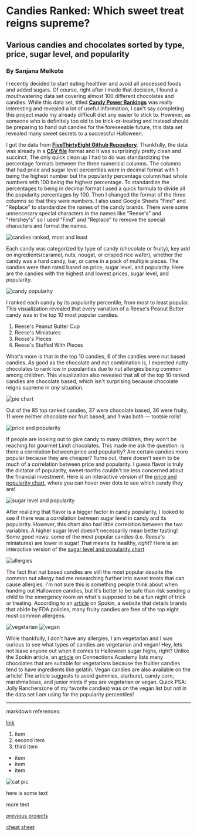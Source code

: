 Candies Ranked: Which sweet treat reigns supreme?
=
Various candies and chocolates sorted by type, price, sugar level, and popularity 
-
### By Sanjana Melkote 

I recently decided to start eating healthier and avoid all processed foods and added sugars. Of course, right after I made that decision, I found a mouthwatering data set covering almost 100 different chocolates and candies. While this data set, titled **[Candy Power Rankings](https://github.com/fivethirtyeight/data/tree/master/candy-power-ranking)** was really interesting and revealed a lot of useful information, I can't say completing this project made my already difficult diet any easier to stick to. However, as someone who is definitely too old to be trick-or-treating and instead should be preparing to hand out candies for the foreseeable future, this data set revealed many sweet secrets to a successful Halloween. 

I got the data from **[FiveThirtyEight Github Repository](https://github.com/fivethirtyeight/data)**. Thankfully, the data was already in a **[CSV file](https://raw.githubusercontent.com/fivethirtyeight/data/master/candy-power-ranking/candy-data.csv)** format and it was surprisingly pretty clean and succinct. The only quick clean up I had to do was standardizing the percentage formats between the three numerical columns. The columns that had price and sugar level percentiles were in decimal format with 1 being the highest number but the popularity percentage column had whole numbers with 100 being the highest percentage. To standardize the percentages to being in decimal format I used a quick formula to divide all the popularity percentages by 100. Then I changed the format of the three columns so that they were numbers. I also used Google Sheets "Find" and "Replace" to standardize the names of the candy brands. There were some unneccesary special characters in the names like "Reese's" and "Hershey's" so I used "Find" and "Replace" to remove the special characters and format the names. 

![candies ranked, most and least](https://media.journalism.berkeley.edu/upload/2020/08/1597129324549fffe.png)

Each candy was categorized by type of candy (chocolate or fruity), key add on ingredients(caramel, nuts, nougat, or crisped rice wafer), whether the candy was a hard candy, bar, or came in a pack of multiple pieces. The candies were then rated based on price, sugar level, and popularity. Here are the candies with the highest and lowest prices, sugar level, and popularity.

![candy popularity](https://media.journalism.berkeley.edu/upload/2020/08/159712793510cfe61.png)

I ranked each candy by its popularity percentile, from most to least popular. This visualization revealed that every variation of a Reese's Peanut Butter candy was in the top 10 most popular candies.

1. Reese's Peanut Butter Cup
2. Reese's Miniatures
3. Reese's Pieces
4. Reese's Stuffed With Pieces

What's more is that in the top 10 candies, 6 of the candies were nut based candies. As good as the chocolate and nut combination is, I expected nutty chocolates to rank low in popularities due to nut allergies being common among children. This visualization also revealed that all of the top 10 ranked candies are chocolate based, which isn't surprising because chocolate reigns supreme in *any* situation. 

![pie chart](https://media.journalism.berkeley.edu/upload/2020/08/1597176374ecb9ed5.png)

Out of the 85 top ranked candies, 37 were chocolate based, 36 were fruity, 11 were neither chocolate nor fruit based, and 1 was both — tootsie rolls!

![price and popularity](https://media.journalism.berkeley.edu/upload/2020/08/1597128867b2a4275.png)

If people are looking out to give candy to many children, they won't be reaching for gourmet Lindt chocolates. This made me ask the question: is there a correlation between price and popularity? Are certain candies more popular because they are cheaper? Turns out, there doesn't seem to be much of a correlation between price and popularity. I guess flavor is truly the dictator of popularity, sweet-tooths couldn't be less concerned about the financial investment. Here is an interactive version of the [price and popularity chart](https://datawrapper.dwcdn.net/SpOE2/1/), where you can hover over dots to see which candy they are!

![sugar level and popularity](https://media.journalism.berkeley.edu/upload/2020/08/1597131083801a346.png)

After realizing that flavor is a bigger factor in candy popularity, I looked to see if there was a correlation between sugar level in candy and its popularity. However, this chart also had little correlation between the two variables. A higher sugar level doesn't necessarily mean better tasting! Some good news: some of the most popular candies (i.e. Reese's miniatures) are lower in sugar! That means its healthy, *right*?  Here is an interactive version of the [sugar level and popularity chart](https://datawrapper.dwcdn.net/mKacm/1/)

![allergies](https://media.journalism.berkeley.edu/upload/2020/08/159717820995d4bec.png)

The fact that nut based candies are still the most popular despite the common nut allergy had me researching further into sweet treats that can cause allergies. I'm not sure this is something people think about when handing out Halloween candies, but it's better to be safe than risk sending a child to the emergency room on what's supposed to be a fun night of trick or treating. According to an [article](https://www.spokin.com/candy-guide/list-of-food-allergy-friendly-halloween-candy) on Spokin, a website that details brands that abide by FDA policies, many fruity candies are free of the top eight most common allergens. 

![vegetarian](https://media.journalism.berkeley.edu/upload/2020/08/159718618983266e6.png)
![vegan](https://media.journalism.berkeley.edu/upload/2020/08/1597186493c6d31c9.png)

While thankfully, I don't have any allergies, I am vegetarian and I was curious to see what types of candies are vegetarian and vegan! Hey, lets not leave anyone out when it comes to Halloween sugar highs, right? Unlike the Spokin article, an [article](https://www.connectionsacademy.com/the-monitor/candies-vegetarians-vegans-can-eat) on Connections Academy lists many chocolates that are suitable for vegetarians because the fruitier candies tend to have ingredients like gelatin. Vegan candies are also available on the article! The article suggests to avoid gummies, starburst, candy corn, marshmallows, and junior mints if you are vegetarian or vegan. Quick PSA: Jolly Ranchers(one of my favorite candies) was on the vegan list but not in the data set I am using for the popularity percentiles! 






***

markdown references:

[link](https://wikipedia.org)

1. item
2. second item
3. third item

* item
* item
* item

![cat pic](https://placekitten.com/400/300)

here is some text

more text

[previous projects](http://paldhous.github.io/ucbdataviz/2017/index.html)

[cheat sheet](https://github.com/adam-p/markdown-here/wiki/Markdown-Cheatsheet)

